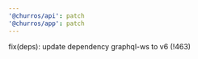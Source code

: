 ```yaml
---
'@churros/api': patch
'@churros/app': patch
---
```


fix(deps): update dependency graphql-ws to v6  (!463)
